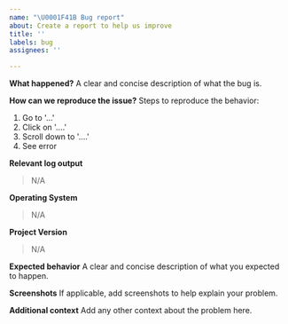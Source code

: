 ```yaml
---
name: "\U0001F41B Bug report"
about: Create a report to help us improve
title: ''
labels: bug
assignees: ''

---
```


**What happened?**
A clear and concise description of what the bug is.

**How can we reproduce the issue?**
Steps to reproduce the behavior:
1. Go to '...'
2. Click on '....'
3. Scroll down to '....'
4. See error

**Relevant log output**
> N/A

**Operating System**
> N/A

**Project Version**
> N/A

**Expected behavior**
A clear and concise description of what you expected to happen.

**Screenshots**
If applicable, add screenshots to help explain your problem.

**Additional context**
Add any other context about the problem here.
